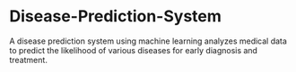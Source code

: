 # Disease-Prediction-System
A disease prediction system using machine learning analyzes medical data to predict the likelihood of various diseases for early diagnosis and treatment.
